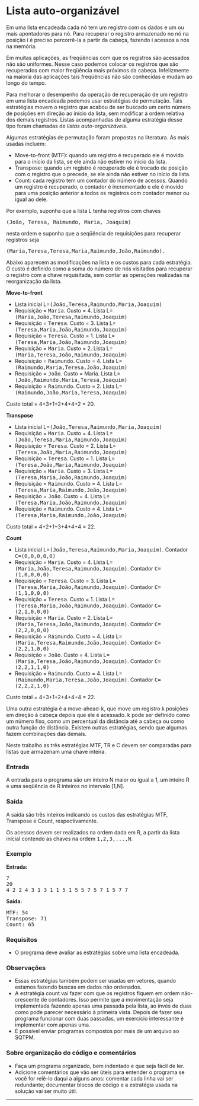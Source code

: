 <h1 style="align-text: center">Lista auto-organizável</h1>

<p>
Em uma lista encadeada cada nó tem um registro com os dados e um ou
mais apontadores para nó.  Para recuperar o registro armazenado no nó
na posição i é preciso percorrê-la a partir da cabeça, fazendo i
acessos a nós na memória.

</p><p>
Em muitas aplicações, as freqüências com que os registros são
acessados não são uniformes.  Nesse caso podemos colocar os registros que
são recuperados com maior freqüência mais próximos da cabeça.
Infelizmente na maioria das aplicações tais freqüências não são
conhecidas e mudam ao longo do tempo.

</p><p>
Para melhorar o desempenho da operação de recuperação de um registro
em uma lista encadeada podemos usar estratégias de permutação.  Tais
estratégias movem o registro que acabou de ser buscado um certo número
de posições em direção ao início da lista, sem modificar a ordem
relativa dos demais registros.  Listas acompanhadas de alguma
estratégia desse tipo foram chamadas de <i>listas
auto-organizáveis</i>.

</p><p>
Algumas estratégias de permutação foram propostas na literatura.  As
mais usadas incluem:

</p><ul>
  <li> Move-to-front (MTF): quando um registro é recuperado ele é
    movido para o início da lista, se ele ainda não estiver no início
    da lista.
 	
  </li><li>Transpose: quando um registro é recuperado ele é trocado
    de posição com o registro que o precede, se ele ainda não estiver no
    início da lista.
 	
  </li><li>Count: cada registro tem um contador do número de acessos.
    Quando um registro é recuperado, o contador é incrementado e ele é
    movido para uma posição anterior a todos os registros com contador
    menor ou igual ao dele.
</li></ul>


<p>
Por exemplo, suponha que a lista L tenha registros com chaves

</p><pre>(João, Teresa, Raimundo, Maria, Joaquim)</pre>

nesta ordem e suponha que a seqüência de requisições para recuperar
registros seja

<pre>(Maria,Teresa,Teresa,Maria,Raimundo,João,Raimundo).</pre>

<p>
Abaixo aparecem as modificações na lista e os custos para cada
estratégia.  O custo é definido como a soma do número de nós visitados
para recuperar o registro com a chave requisitada, sem contar as
operações realizadas na reorganização da lista.


</p><p> <b>Move-to-front</b>
  </p><ul> 
    <li> Lista inicial L=<tt>(João,Teresa,Raimundo,Maria,Joaquim)</tt>
    </li><li> Requisição = <tt>Maria</tt>.    Custo = 4. Lista L=<tt>(Maria,João,Teresa,Raimundo,Joaquim)</tt>
    </li><li> Requisição = <tt>Teresa</tt>.   Custo = 3. Lista L=<tt>(Teresa,Maria,João,Raimundo,Joaquim)</tt>
    </li><li> Requisição = <tt>Teresa</tt>.   Custo = 1. Lista L=<tt>(Teresa,Maria,João,Raimundo,Joaquim)</tt>
    </li><li> Requisição = <tt>Maria</tt>.    Custo = 2. Lista L=<tt>(Maria,Teresa,João,Raimundo,Joaquim)</tt>
    </li><li> Requisição = <tt>Raimundo</tt>. Custo = 4. Lista L=<tt>(Raimundo,Maria,Teresa,João,Joaquim)</tt>
    </li><li> Requisição = <tt>João</tt>.     Custo = Maria. Lista L=<tt>(João,Raimundo,Maria,Teresa,Joaquim)</tt>
    </li><li> Requisição = <tt>Raimundo</tt>. Custo = 2. Lista L=<tt>(Raimundo,João,Maria,Teresa,Joaquim)</tt>
  </li></ul>
  Custo total = 4+3+1+2+4+4+2 = 20.
  
  
<p> <b>Transpose</b>
  </p><ul>
    <li> Lista inicial L=<tt>(João,Teresa,Raimundo,Maria,Joaquim)</tt>
    </li><li> Requisição = <tt>Maria</tt>.     Custo = 4. Lista L=<tt>(João,Teresa,Maria,Raimundo,Joaquim)</tt>
    </li><li> Requisição = <tt>Teresa</tt>.    Custo = 2. Lista L=<tt>(Teresa,João,Maria,Raimundo,Joaquim)</tt>
    </li><li> Requisição = <tt>Teresa</tt>.    Custo = 1. Lista L=<tt>(Teresa,João,Maria,Raimundo,Joaquim)</tt>
    </li><li> Requisição = <tt>Maria</tt>.     Custo = 3. Lista L=<tt>(Teresa,Maria,João,Raimundo,Joaquim)</tt>
    </li><li> Requisição = <tt>Raimundo</tt>.  Custo = 4. Lista L=<tt>(Teresa,Maria,Raimundo,João,Joaquim)</tt>
    </li><li> Requisição = <tt>João</tt>.      Custo = 4. Lista L=<tt>(Teresa,Maria,João,Raimundo,Joaquim)</tt>
    </li><li> Requisição = <tt>Raimundo</tt>.  Custo = 4. Lista L=<tt>(Teresa,Maria,Raimundo,João,Joaquim)</tt>
  </li></ul>
  Custo total = 4+2+1+3+4+4+4 = 22.
  
  
<p> <b>Count</b>
  </p><ul>
    <li> Lista inicial L=<tt>(João,Teresa,Raimundo,Maria,Joaquim)</tt>. Contador <tt>C=(0,0,0,0,0)</tt>
    </li><li> Requisição = <tt>Maria</tt>.    Custo = 4. Lista L=<tt>(Maria,João,Teresa,Raimundo,Joaquim)</tt>. Contador <tt>C=(1,0,0,0,0)</tt>
    </li><li> Requisição = <tt>Teresa</tt>.   Custo = 3. Lista L=<tt>(Teresa,Maria,João,Raimundo,Joaquim)</tt>. Contador <tt>C=(1,1,0,0,0)</tt>
    </li><li> Requisição = <tt>Teresa</tt>.   Custo = 1. Lista L=<tt>(Teresa,Maria,João,Raimundo,Joaquim)</tt>. Contador <tt>C=(2,1,0,0,0)</tt>
    </li><li> Requisição = <tt>Maria</tt>.    Custo = 2. Lista L=<tt>(Maria,Teresa,João,Raimundo,Joaquim)</tt>. Contador <tt>C=(2,2,0,0,0)</tt>
    </li><li> Requisição = <tt>Raimundo</tt>. Custo = 4. Lista L=<tt>(Maria,Teresa,Raimundo,João,Joaquim)</tt>. Contador <tt>C=(2,2,1,0,0)</tt>
    </li><li> Requisição = <tt>João</tt>.     Custo = 4. Lista L=<tt>(Maria,Teresa,João,Raimundo,Joaquim)</tt>. Contador <tt>C=(2,2,1,1,0)</tt>
    </li><li> Requisição = <tt>Raimundo</tt>. Custo = 4. Lista L=<tt>(Raimundo,Maria,Teresa,João,Joaquim)</tt>. Contador <tt>C=(2,2,2,1,0)</tt>
  </li></ul>
  Custo total = 4+3+1+2+4+4+4 = 22.


<p>
Uma outra estratégia é a move-ahead-k, que move um registro k posições
em direção à cabeça depois que ele é acessado.  k pode ser definido
como um número fixo, como um percentual da distância até a cabeça ou
como outra função de distância.  Existem outras estratégias, sendo que
algumas fazem combinações das demais.

</p><p>
Neste trabalho as três estratégias MTF, TR e C devem ser comparadas
para listas que armazenam uma chave inteira.


</p><h3>Entrada</h3>

A entrada para o programa são um inteiro N maior
ou igual a 1, um inteiro R e uma seqüência de R inteiros no intervalo
[1,N].


<h3>Saída</h3>

A saída são três inteiros indicando os custos das estratégias MTF,
Transpose e Count, respectivamente.

<p>
Os acessos devem ser realizados na ordem dada em R, a partir da lista
inicial contendo as chaves na ordem <tt>1,2,3,...,N</tt>.



</p><h3>Exemplo</h3>

<b>Entrada:</b>
<pre>7
20
4 2 2 4 3 1 3 1 1 5 1 5 5 7 5 7 1 5 7 7
</pre>

<p>
<b>Saída:</b>
</p><pre>MTF: 54
Transpose: 71
Count: 65
</pre>



<h3>Requisitos</h3>

<ul>
  <li>O programa deve avaliar as estratégias sobre uma lista encadeada.
</li></ul>

<h3>Observações</h3>
<ul>
<li>Essas estratégias também podem ser usadas em vetores, quando
  estamos fazendo buscas em dados não ordenados.
</li><li>
A estratégia count vai fazer com que os registros fiquem em ordem
não-crescente de contadores.  Isso permite que a movimentação seja
implementada fazendo apenas uma passada pela lista, ao invés de duas
como pode parecer necessário à primeira vista.  Depois de fazer seu
programa funcionar com duas passadas, um exercício interessante é
implementar com apenas uma.
</li><li>
É possível enviar programas compostos por mais de um arquivo ao SQTPM.
</li></ul> 

<h3>Sobre organização do código e comentários</h3>

<ul>
<li>
Faça um programa organizado, bem indentado e que seja fácil de ler.
</li><li>
Adicione comentários que vão ser úteis para entender o programa se
você for relê-lo daqui a alguns anos: comentar cada linha vai ser
redundante; documentar blocos de código e a estratégia usada na
solução vai ser muito útil.
</li></ul>


<hr></form></div></div>

</body></html>
